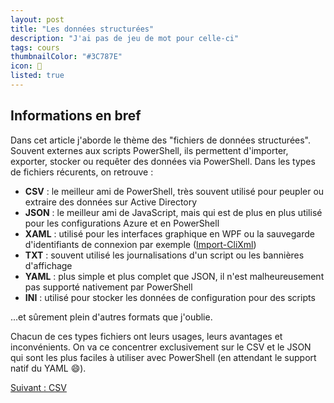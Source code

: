 ```yaml
---
layout: post
title: "Les données structurées"
description: "J'ai pas de jeu de mot pour celle-ci"
tags: cours
thumbnailColor: "#3C787E"
icon: 📖
listed: true
---
```


## Informations en bref

Dans cet article j'aborde le thème des "fichiers de données structurées". Souvent externes aux scripts PowerShell, ils permettent d'importer, exporter, stocker ou requêter des données via PowerShell. Dans les types de fichiers récurents, on retrouve :

- **CSV** : le meilleur ami de PowerShell, très souvent utilisé pour peupler ou extraire des données sur Active Directory
- **JSON** : le meilleur ami de JavaScript, mais qui est de plus en plus utilisé pour les configurations Azure et en PowerShell
- **XAML** : utilisé pour les interfaces graphique en WPF ou la sauvegarde d'identifiants de connexion par exemple ([Import-CliXml](https://docs.microsoft.com/en-us/powershell/module/microsoft.powershell.utility/import-clixml))
- **TXT** : souvent utilisé les journalisations d'un script ou les bannières d'affichage
- **YAML** : plus simple et plus complet que JSON, il n'est malheureusement pas supporté nativement par PowerShell
- **INI** : utilisé pour stocker les données de configuration pour des scripts

...et sûrement plein d'autres formats que j'oublie.

Chacun de ces types fichiers ont leurs usages, leurs avantages et inconvénients. On va ce concentrer exclusivement sur le CSV et le JSON qui sont les plus faciles à utiliser avec PowerShell (en attendant le support natif du YAML 😄).

<div class="buttonNext">
    <a href="/2022/05/19/donnees-structurees-1">Suivant : CSV</a>
</div>